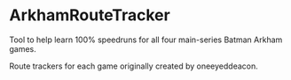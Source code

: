 # ArkhamRouteTracker
Tool to help learn 100% speedruns for all four main-series Batman Arkham games.

Route trackers for each game originally created by oneeyeddeacon.
